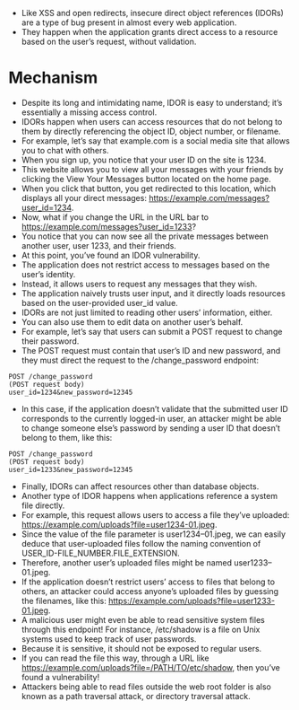 - Like XSS and open redirects, insecure direct object references (IDORs) are a type of bug present in almost every web application. 
- They happen when the application grants direct access to a resource based on the user’s request, without validation.

# Mechanism
- Despite its long and intimidating name, IDOR is easy to understand; it’s essentially a missing access control. 
- IDORs happen when users can access resources that do not belong to them by directly referencing the object ID, object number, or filename.
- For example, let’s say that example.com is a social media site that allows you to chat with others. 
- When you sign up, you notice that your user ID on the site is 1234. 
- This website allows you to view all your messages with your friends by clicking the View Your Messages button located on the home page. 
- When you click that button, you get redirected to this location, which displays all your direct messages: https://example.com/messages?user_id=1234.
- Now, what if you change the URL in the URL bar to https://example.com/messages?user_id=1233?
- You notice that you can now see all the private messages between another user, user 1233, and their friends. 
- At this point, you’ve found an IDOR vulnerability. 
- The application does not restrict access to messages based on the user’s identity. 
- Instead, it allows users to request any messages that they wish. 
- The application naively trusts user input, and it directly loads resources based on the user-provided user_id value.
- IDORs are not just limited to reading other users’ information, either. 
- You can also use them to edit data on another user’s behalf. 
- For example, let’s say that users can submit a POST request to change their password. 
- The POST request must contain that user’s ID and new password, and they must direct the request to the /change_password endpoint:
```
POST /change_password
(POST request body)
user_id=1234&new_password=12345
```
- In this case, if the application doesn’t validate that the submitted user ID corresponds to the currently logged-in user, an attacker might be able to change someone else’s password by sending a user ID that doesn’t belong to them, like this:
```
POST /change_password
(POST request body)
user_id=1233&new_password=12345
```
- Finally, IDORs can affect resources other than database objects. 
- Another type of IDOR happens when applications reference a system file directly. 
- For example, this request allows users to access a file they’ve uploaded: https://example.com/uploads?file=user1234-01.jpeg.
- Since the value of the file parameter is user1234–01.jpeg, we can easily deduce that user-uploaded files follow the naming convention of USER_ID-FILE_NUMBER.FILE_EXTENSION. 
- Therefore, another user’s uploaded files might be named user1233–01.jpeg. 
- If the application doesn’t restrict users’ access to files that belong to others, an attacker could access anyone’s uploaded files by guessing the filenames, like this: https://example.com/uploads?file=user1233-01.jpeg.
- A malicious user might even be able to read sensitive system files through this endpoint! For instance, /etc/shadow is a file on Unix systems used to keep track of user passwords. 
- Because it is sensitive, it should not be exposed to regular users. 
- If you can read the file this way, through a URL like https://example.com/uploads?file=/PATH/TO/etc/shadow, then you’ve found a vulnerability! 
- Attackers being able to read files outside the web root folder is also known as a path traversal attack, or directory traversal attack.
